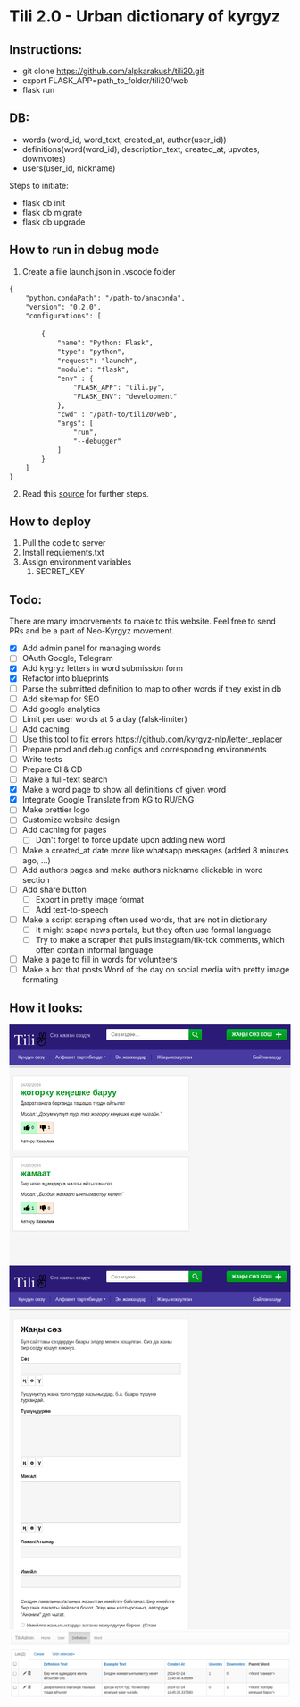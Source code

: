 # Tili 2.0 - Urban dictionary of kyrgyz


## Instructions:
- git clone https://github.com/alpkarakush/tili20.git
- export FLASK_APP=path_to_folder/tili20/web
- flask run

## DB:
- words (word_id, word_text, created_at, author(user_id))
- definitions(word(word_id), description_text, created_at, upvotes, downvotes)
- users(user_id, nickname)

Steps to initiate:
- flask db init
- flask db migrate
- flask db upgrade

## How to run in debug mode
1. Create a file launch.json in .vscode folder
```
{
    "python.condaPath": "/path-to/anaconda",
    "version": "0.2.0",
    "configurations": [

        {
            "name": "Python: Flask",
            "type": "python",
            "request": "launch",
            "module": "flask",
            "env" : {
                "FLASK_APP": "tili.py",
                "FLASK_ENV": "development"
            },
            "cwd" : "/path-to/tili20/web",
            "args": [
                "run",
                "--debugger"
            ]
        }
    ]
}
```
2. Read this [source](https://code.visualstudio.com/docs/python/tutorial-flask#:~:text=Select%20the%20link%20and%20VS,object%20within%20the%20configuration%20array.) for further steps. 

## How to deploy
1. Pull the code to server
2. Install requiements.txt
3. Assign environment variables
   1. SECRET_KEY

## Todo:
There are many imporvements to make to this website. Feel free to send PRs and be a part of Neo-Kyrgyz movement.


* [x] Add admin panel for managing words
* [ ] OAuth Google, Telegram
* [x] Add kygryz letters in word submission form
* [x] Refactor into blueprints
* [ ] Parse the submitted definition to map to other words if they exist in db
* [ ] Add sitemap for SEO
* [ ] Add google analytics 
* [ ] Limit per user words at 5 a day (falsk-limiter)
* [ ] Add caching
* [ ] Use this tool to fix errors https://github.com/kyrgyz-nlp/letter_replacer
* [ ] Prepare prod and debug configs and corresponding environments
* [ ] Write tests
* [ ] Prepare CI & CD
* [ ] Make a full-text search
* [x] Make a word page to show all definitions of given word
* [x] Integrate Google Translate from KG to RU/ENG
* [ ] Make prettier logo
* [ ] Customize website design
* [ ] Add caching for pages
  * [ ] Don't forget to force update upon adding new word
* [ ] Make a created_at date more like whatsapp messages (added 8 minutes ago, ...) 
* [ ] Add authors pages and make authors nickname clickable in word section
* [ ] Add share button
  * [ ] Export in pretty image format
  * [ ] Add text-to-speech
* [ ] Make a script scraping often used words, that are not in dictionary
  * [ ] It might scape news portals, but they often use formal language
  * [ ] Try to make a scraper that pulls instagram/tik-tok comments, which often contain informal language
* [ ] Make a page to fill in words for volunteers
* [ ] Make a bot that posts Word of the day on social media with pretty image formating
  
## How it looks:


![Index Page](readme_static/index.png "Index Page")
![Add word page](readme_static/add_word_page.png "Add word page")
![Admin panel](readme_static/admin_panel.png "Admin panel")



